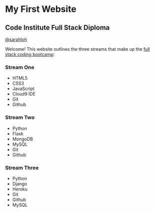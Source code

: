 # My First Website
## Code Institute Full Stack Diploma
[@sarahloh](https://github.com/sarahloh)

Welcome! This website outlines the three streams that make up the [full stack coding bootcamp](https://www.codeinstitute.net/mentored-online):

### Stream One

* HTML5
* CSS3
* JavaScript
* Cloud9 IDE
* Git
* Github

### Stream Two

* Python
* Flask
* MongoDB
* MySQL
* Git
* Github

### Stream Three

* Python
* Django
* Heroku
* Git
* Github
* MySQL